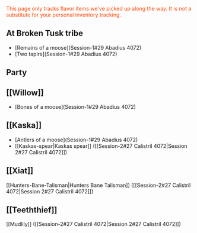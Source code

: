 <font style="color:orangered">This page only tracks flavor items we've picked up along the way. It is not a substitute for your personal inventory tracking.</font>

## At Broken Tusk tribe
- [Remains of a moose](Session-1#29 Abadius 4072)
- [Two tapirs](Session-1#29 Abadius 4072)

## Party

## [[Willow]]
- [Bones of a moose](Session-1#29 Abadius 4072)

## [[Kaska]]
- [Antlers of a moose](Session-1#29 Abadius 4072)
-  [[Kaskas-spear|Kaskas spear]] ([[Session-2#27 Calistril 4072|Session 2#27 Calistril 4072]])

## [[Xiat]]
[[Hunters-Bane-Talisman|Hunters Bane Talisman]]  ([[Session-2#27 Calistril 4072|Session 2#27 Calistril 4072]])

## [[Teeththief]]
[[Mudlily]]  ([[Session-2#27 Calistril 4072|Session 2#27 Calistril 4072]])